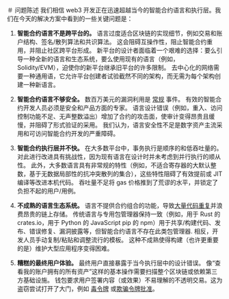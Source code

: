 ＃ 问题陈述
我们相信 web3 开发正在迅速超越当今的智能合约语言和执行层。我们在今天的解决方案中看到的一些关键问题是：

1. **智能合约语言不是跨平台的。**
语言过度适合区块链的实现细节，例如交易和账户结构、签名/散列算法和共识算法。
这会阻碍互操作性，阻止智能合约重用，并阻止社区跨平台形成。
新平台的设计者面临着一个艰难的选择：要么引导一种全新的语言和生态系统，要么使用现有的语言（例如，Solidity/EVM），迫使你的新平台继承旧平台的许多限制。
去中心化的网络需要一种通用语，它允许平台创建者试验截然不同的架构，而无需为每个架构创建一种新语言。

2. **智能合约语言不够安全。**
数百万美元的漏洞利用是 [常规](https://rekt.news/) 事件。
有效的智能合约开发人员必须是安全和产品方面的专家。
语言设计错误（例如，重入、访问控制功能不足、无声整数溢出）增加了合约的攻击面，使审计变得昂贵且缓慢，并阻碍了形式验证的采用。
我们认为，语言安全性不足是数字资产主流采用和可访问智能合约开发的严重障碍。

3. **智能合约执行层并不快。**
在大多数平台中，事务执行是顺序的和低吞吐量的。
对此进行改进具有挑战性，因为现有语言在设计时并未考虑到并行执行的顺从性。
此外，大多数语言具有非常规的特性（例如，不适合寄存器的大默认整数，基于无数据局部性的抗冲突散列的集合），这些特性阻碍了有效提前或 JIT 编译等改进本机代码。
吞吐量不足将 gas 价格推到了荒谬的水平，并锁定了负担不起的用户/用例。

4. **不成熟的语言生态系统。**
语言不提供合约组合的功能，导致[大量代码重复](http://www.ifca.ai/fc20/preproceedings/106.pdf)并浪费昂贵的链上存储。
传统语言与专用包管理器保持一致（例如，用于 Rust 的 crates.io，用于 Python 的 JavaScript pip 的 npm）用于共享/构建代码、发布、错误修复、漏洞披露等，但智能合约语言不存在此类包管理器.
相反，开发人员手动复制/粘贴和调整流行的模板。
这种不成熟使得构建（也许更重要的是）维护大型应用程序变得困难。

5. **糟糕的最终用户体验。**
最终用户直接暴露于当今执行层中的设计错误。
像“查看我的账户拥有的所有资产”这样的基本操作需要扫描整个区块链或依赖第三方基础设施。
钱包要求用户签署内容（或效果）不易理解的不透明交易。这为盗窃尝试打开了大门，例如 [毒令牌](https://www.theblockcrypto.com/post/112339/creative-attacker-steals-76000-in-rune-by-giving-out-free-tokens) 或[欺骗令牌批准](https://www.theverge.com/2022/2/20/22943228/opensea-phishing-hack-smart-contract-bug-stolen-nft)。